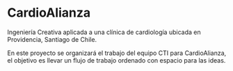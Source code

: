 # CardioAlianza
Ingeniería Creativa aplicada a una clínica de cardiología ubicada en Providencia, Santiago de Chile.

En este proyecto se organizará el trabajo del equipo CTI para CardioAlianza, el objetivo es llevar un flujo de trabajo ordenado con espacio para las ideas.
